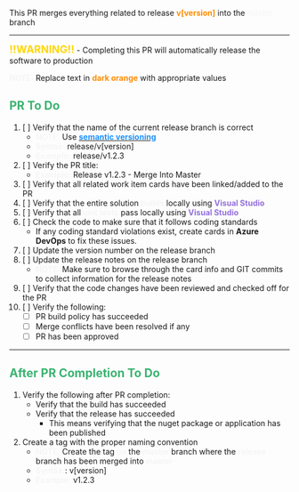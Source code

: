 This PR merges everything related to release <span style="color:darkorange;font-weight:bold">v[version]</span> into the <span style="color:whitesmoke;/font-weight:bold">master</span> branch

---

<span style="color:gold;font-weight:bold;font-size:14pt">!!WARNING!!</span> - Completing this PR will automatically release the software to production

<span style="color:whitesmoke;font-weight:bold">NOTE:</span> Replace text in <span style="color:darkorange;font-weight:bold">dark orange</span> with appropriate values

## <span style="color:mediumseagreen;font-weight:bold">PR To Do</span>

1. [ ] Verify that the name of the current release branch is correct
    * <span style="color:whitesmoke;font-weight:bold">NOTE:</span> Use [<span style="color:dodgerblue;font-weight:bold">semantic versioning</span>](https://semver.org/)
	* <span style="color:whitesmoke;font-weight:bold">Syntax:</span> release/v[version]
	* <span style="color:whitesmoke;font-weight:bold">Example:</span> release/v1.2.3
2. [ ] Verify the PR title:
   * <span style="color:whitesmoke;font-weight:bold">Example:</span> Release v1.2.3 - Merge Into Master
3. [ ] Verify that all related work item cards have been linked/added to the PR
4. [ ] Verify that the entire solution <span style="color:whitesmoke;font-weight:bold">builds</span> locally using <span style="color:mediumpurple;font-weight:bold;font-weight:bold">Visual Studio</span>
5. [ ] Verify that all <span style="color:whitesmoke;font-weight:bold">unit tests</span> pass locally using <span style="color:mediumpurple;font-weight:bold;font-weight:bold">Visual Studio</span>
6. [ ] Check the code to make sure that it follows coding standards
   * If any coding standard violations exist, create cards in **Azure DevOps** to fix these issues.
7. [ ] Update the version number on the release branch
8. [ ] Update the release notes on the release branch
	* <span style="color:whitesmoke;font-weight:bold">NOTE:</span> Make sure to browse through the card info and GIT commits to collect information for the release notes
9. [ ] Verify that the code changes have been reviewed and checked off for the PR
10. [ ] Verify the following:
    * [ ] PR build policy has succeeded
    * [ ] Merge conflicts have been resolved if any
    * [ ] PR has been approved

---

## <span style="color:mediumseagreen;font-weight:bold">After PR Completion To Do</span>

1. Verify the following after PR completion:
   *  Verify that the build has succeeded
   *  Verify that the release has succeeded
      * This means verifying that the nuget package or application has been published
2. Create a tag with the proper naming convention
   * <span style="color:whitesmoke;font-weight:bold">NOTE:</span> Create the tag <span style="color:whitesmoke;font-weight:bold">on</span> the <span style="color:whitesmoke;font-weight:bold">master</span> branch where the <span style="color:whitesmoke;font-weight:bold">release</span> branch has been merged into <span style="color:whitesmoke;font-weight:bold">master</span>
   * <span style="color:whitesmoke;font-weight:bold">Syntax:</span>: v[version]
   * <span style="color:whitesmoke;font-weight:bold">Example:</span>  v1.2.3

